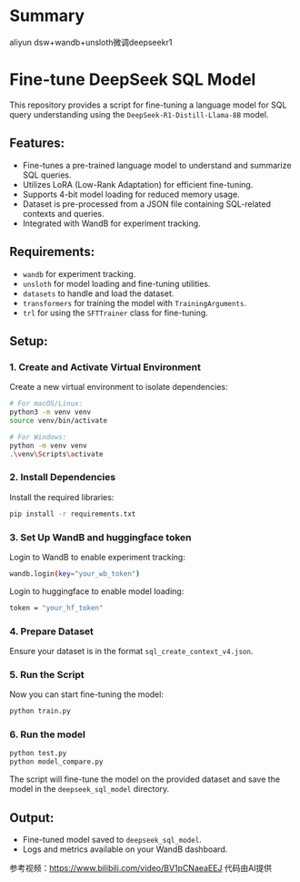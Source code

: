 # Summary
aliyun dsw+wandb+unsloth微调deepseekr1

# Fine-tune DeepSeek SQL Model

This repository provides a script for fine-tuning a language model for SQL query understanding using the `DeepSeek-R1-Distill-Llama-8B` model.

## Features:
- Fine-tunes a pre-trained language model to understand and summarize SQL queries.
- Utilizes LoRA (Low-Rank Adaptation) for efficient fine-tuning.
- Supports 4-bit model loading for reduced memory usage.
- Dataset is pre-processed from a JSON file containing SQL-related contexts and queries.
- Integrated with WandB for experiment tracking.

## Requirements:
- `wandb` for experiment tracking.
- `unsloth` for model loading and fine-tuning utilities.
- `datasets` to handle and load the dataset.
- `transformers` for training the model with `TrainingArguments`.
- `trl` for using the `SFTTrainer` class for fine-tuning.

## Setup:

### 1. Create and Activate Virtual Environment
Create a new virtual environment to isolate dependencies:
```bash
# For macOS/Linux:
python3 -m venv venv
source venv/bin/activate

# For Windows:
python -m venv venv
.\venv\Scripts\activate
```

### 2. Install Dependencies
Install the required libraries:
```bash
pip install -r requirements.txt
```

### 3. Set Up WandB and huggingface token
Login to WandB to enable experiment tracking:
```bash
wandb.login(key="your_wb_token")
```

Login to huggingface to enable model loading:
```bash
token = "your_hf_token"
```

### 4. Prepare Dataset
Ensure your dataset is in the format `sql_create_context_v4.json`.

### 5. Run the Script
Now you can start fine-tuning the model:
```bash
python train.py
```
### 6. Run the model
```bash
python test.py
python model_compare.py
```

The script will fine-tune the model on the provided dataset and save the model in the `deepseek_sql_model` directory.

## Output:
- Fine-tuned model saved to `deepseek_sql_model`.
- Logs and metrics available on your WandB dashboard.

参考视频：https://www.bilibili.com/video/BV1pCNaeaEEJ
代码由AI提供

